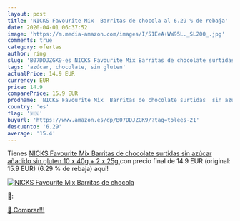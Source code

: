 ```yaml
---
layout: post
title: 'NICKS Favourite Mix  Barritas de chocola al 6.29 % de rebaja'
date: 2020-04-01 06:37:52
image: 'https://m.media-amazon.com/images/I/51EeA+WW95L._SL200_.jpg'
comments: true
category: ofertas
author: ring
slug: 'B07DDJZGK9-es NICKS Favourite Mix Barritas de chocolate surtidas sin...'
tags: 'azúcar, chocolate, sin gluten'
actualPrice: 14.9 EUR
currency: EUR
price: 14.9
comparePrice: 15.9 EUR
prodname: 'NICKS Favourite Mix  Barritas de chocolate surtidas  sin azúcar añadido  sin gluten  10 x 40g + 2 x 25g '
country: 'es'
flag: '🇪🇸'
buyurl: 'https://www.amazon.es/dp/B07DDJZGK9/?tag=tolees-21'
descuento: '6.29'
average: '15.4'
---
```


Tienes [NICKS Favourite Mix  Barritas de chocolate surtidas  sin azúcar añadido  sin gluten  10 x 40g + 2 x 25g ](https://www.amazon.es/dp/B07DDJZGK9/?tag=tolees-21) con precio final de  14.9 EUR (original: 15.9 EUR) (6.29 %  de rebaja) aqui!

[![NICKS Favourite Mix  Barritas de chocola](https://m.media-amazon.com/images/I/51EeA+WW95L._SL200_.jpg)](https://www.amazon.es/dp/B07DDJZGK9/?tag=tolees-21)

🔎:


[🛒 Comprar!!!](https://www.amazon.es/dp/B07DDJZGK9/?tag=tolees-21)
